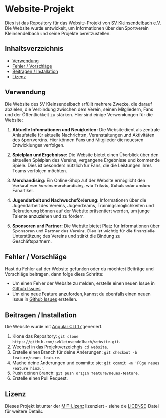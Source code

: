 # Website-Projekt

Dies ist das Repository für das Website-Projekt von [SV Kleinsendelbach e.V.](https://svkleinsendelbach-website.web.app) Die Website wurde entwickelt, um Informationen über den Sportverein Kleinsendelbach und seine Projekte bereitzustellen.

## Inhaltsverzeichnis

- [Verwendung](#verwendung)
- [Fehler / Vorschläge](#fehler--vorschläge)
- [Beitragen / Installation](#beitragen--installation)
- [Lizenz](#lizenz)

## Verwendung

Die Website des SV Kleinsendelbach erfüllt mehrere Zwecke, die darauf abzielen, die Verbindung zwischen dem Verein, seinen Mitgliedern, Fans und der Öffentlichkeit zu stärken. Hier sind einige Verwendungen für die Website:

1. **Aktuelle Informationen und Neuigkeiten:** Die Website dient als zentrale Anlaufstelle für aktuelle Nachrichten, Veranstaltungen und Aktivitäten des Sportvereins. Hier können Fans und Mitglieder die neuesten Entwicklungen verfolgen.

2. **Spielplan und Ergebnisse:** Die Website bietet einen Überblick über den aktuellen Spielplan des Vereins, vergangene Ergebnisse und kommende Spiele. Dies ist besonders nützlich für Fans, die die Leistungen ihres Teams verfolgen möchten.

3. **Merchandising:** Ein Online-Shop auf der Website ermöglicht den Verkauf von Vereinsmerchandising, wie Trikots, Schals oder andere Fanartikel.

4. **Jugendarbeit und Nachwuchsförderung:** Informationen über die Jugendarbeit des Vereins, Jugendteams, Trainingsmöglichkeiten und Rekrutierung können auf der Website präsentiert werden, um junge Talente anzuziehen und zu fördern.

5. **Sponsoren und Partner:** Die Website bietet Platz für Informationen über Sponsoren und Partner des Vereins. Dies ist wichtig für die finanzielle Unterstützung des Vereins und stärkt die Bindung zu Geschäftspartnern.

## Fehler / Vorschläge

Hast du Fehler auf der Website gefunden oder du möchtest Beiträge und Vorschläge beitragen, dann folge diese Schritte:

- Um einen Fehler der Website zu melden, erstelle einen neuen Issue in [Github Issues](https://github.com/svkleinsendelbach/website/issues).
- Um eine neue Feature anzuforden, kannst du ebenfalls einen neuen Issue in [Github Issues](https://github.com/svkleinsendelbach/website/issues) erstellen.

## Beitragen / Installation

Die Website wurde mit [Angular CLI 17](https://github.com/angular/angular-cli) generiert.

1. Klone das Repository: `git clone https://github.com/svkleinsendelbach/website.git`.
2. Wechsel in das Projektverzeichnis: `cd website`.
3. Erstelle einen Branch für deine Änderungen: `git checkout -b feature/neues-feature`.
4. Mache deine Änderungen und committe sie: `git commit -m 'Füge neues Feature hinzu'`.
5. Push deinen Branch: `git push origin feature/neues-feature`.
6. Erstelle einen Pull Request.

## Lizenz

Dieses Projekt ist unter der [MIT-Lizenz](https://github.com/svkleinsendelbach/website/blob/main/LICENSE) lizenziert - siehe die [LICENSE](https://github.com/svkleinsendelbach/website/blob/main/LICENSE)-Datei für weitere Details.
